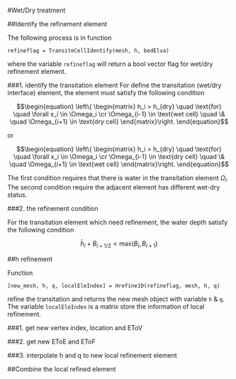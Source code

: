 #Wet/Dry treatment

##Identify the refinement element

The following process is in function

	refineflag = TransiteCellIdentify(mesh, h, bedElva)

where the variable `refineflag` will return a bool vector flag for wet/dry refinement element.

###1. identify the transitation element
For define the transitation (wet/dry interface) element, the element must satisfy the following condition

$$\begin{equation}
\left\{ \begin{matrix}
h_i > h_{dry} \quad \text{for} \quad \forall x_i \in \Omega_i \cr
\Omega_{i-1} \in \text{wet cell} \quad \& \quad \Omega_{i+1} \in \text{dry cell}
\end{matrix}\right.
\end{equation}$$

or

$$\begin{equation}
\left\{ \begin{matrix}
h_i > h_{dry} \quad \text{for} \quad \forall x_i \in \Omega_i \cr
\Omega_{i-1} \in \text{dry cell} \quad \& \quad \Omega_{i+1} \in \text{wet cell}
\end{matrix}\right.
\end{equation}$$

The first condition requires that there is water in the transitation element $\Omega_i$. The second condition require the adjacent element has different wet-dry status.

###2. the refinement condition

For the transitation element which need refinement, the water depth satisfy the following condition

$$\begin{equation}
\bar{h}_i + B_{i+1/2} < \mathrm{max}(B_i, B_{i+1})
\end{equation}$$

##h refinement

Function

	[new_mesh, h, q, localEleIndex] = Hrefine1D(refineflag, mesh, h, q)

refine the transitation and returns the new mesh object with variable `h` & `q`. The variable `localEleIndex` is a matrix store the information of local refinement.

###1. get new vertex index, location and EToV

###2. get new EToE and EToF

###3. interpolate h and q to new local refinement element


##Combine the local refined element

